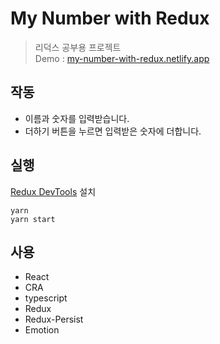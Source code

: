 # My Number with Redux
> 리덕스 공부용 프로젝트  
> Demo : [my-number-with-redux.netlify.app](https://my-number-with-redux.netlify.app/)

## 작동  
- 이름과 숫자를 입력받습니다.
- 더하기 버튼을 누르면 입력받은 숫자에 더합니다.

## 실행
[Redux DevTools](https://chrome.google.com/webstore/detail/redux-devtools/lmhkpmbekcpmknklioeibfkpmmfibljd?hl=en) 설치  
```shell
yarn
yarn start
```

## 사용  
- React
- CRA
- typescript
- Redux
- Redux-Persist
- Emotion
